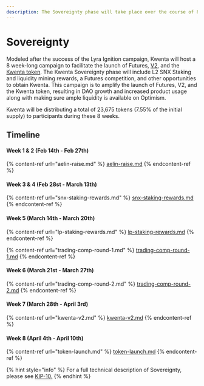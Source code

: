 ```yaml
---
description: The Sovereignty phase will take place over the course of 8 weeks starting February 14th 2022
---
```


# Sovereignty

Modeled after the success of the Lyra Ignition campaign, Kwenta will host a 8 week-long campaign to facilitate the launch of Futures, [V2](kwenta-v2.md), and the [Kwenta token](token-launch). The Kwenta Sovereignty phase will include L2 SNX Staking and liquidity mining rewards, a Futures competition, and other opportunities to obtain Kwenta. This campaign is to amplify the launch of Futures, V2, and the Kwenta token, resulting in DAO growth and increased product usage along with making sure ample liquidity is available on Optimism.

Kwenta will be distributing a total of 23,675 tokens (7.55% of the initial supply) to participants during these 8 weeks.

## Timeline

#### Week 1 & 2 (Feb 14th - Feb 27th)

{% content-ref url="aelin-raise.md" %}
[aelin-raise.md](aelin-raise.md)
{% endcontent-ref %}

#### Week 3 & 4 (Feb 28st - March 13th)

{% content-ref url="snx-staking-rewards.md" %}
[snx-staking-rewards.md](snx-staking-rewards.md)
{% endcontent-ref %}

#### Week 5 (March 14th - March 20th)

{% content-ref url="lp-staking-rewards.md" %}
[lp-staking-rewards.md](lp-staking-rewards.md)
{% endcontent-ref %}

{% content-ref url="trading-comp-round-1.md" %}
[trading-comp-round-1.md](trading-comp-round-1.md)
{% endcontent-ref %}

#### Week 6 (March 21st - March 27th)

{% content-ref url="trading-comp-round-2.md" %}
[trading-comp-round-2.md](trading-comp-round-2.md)
{% endcontent-ref %}

#### Week 7 (March 28th - April 3rd)

{% content-ref url="kwenta-v2.md" %}
[kwenta-v2.md](kwenta-v2.md)
{% endcontent-ref %}

#### Week 8 (April 4th - April 10th)

{% content-ref url="token-launch.md" %}
[token-launch.md](token-launch.md)
{% endcontent-ref %}


{% hint style="info" %}
For a full technical description of Sovereignty, please see [KIP-10.](https://kips.kwenta.io/kips/kip-10/)
{% endhint %}
